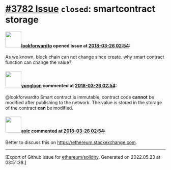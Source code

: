 # [\#3782 Issue](https://github.com/ethereum/solidity/issues/3782) `closed`: smartcontract storage

#### <img src="https://avatars.githubusercontent.com/u/18455637?v=4" width="50">[lookforwardto](https://github.com/lookforwardto) opened issue at [2018-03-26 02:54](https://github.com/ethereum/solidity/issues/3782):

As we known, block chain can not change since create. why  smart contract function can change the value? 

#### <img src="https://avatars.githubusercontent.com/u/12860854?u=2dd3bb5551c1b30c0dd6fa7bde66d822396fb9d1&v=4" width="50">[yongloon](https://github.com/yongloon) commented at [2018-03-26 02:54](https://github.com/ethereum/solidity/issues/3782#issuecomment-376033255):

@lookforwardto 
Smart contract is immutable, contract code **cannot** be modified after publishing to the network. The value is stored in the storage of the contract **can** be modified.

#### <img src="https://avatars.githubusercontent.com/u/20340?v=4" width="50">[axic](https://github.com/axic) commented at [2018-03-26 02:54](https://github.com/ethereum/solidity/issues/3782#issuecomment-376153251):

Better to discuss this on https://ethereum.stackexchange.com.


-------------------------------------------------------------------------------



[Export of Github issue for [ethereum/solidity](https://github.com/ethereum/solidity). Generated on 2022.05.23 at 03:51:38.]
